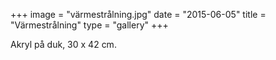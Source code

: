 +++
image = "värmestrålning.jpg"
date = "2015-06-05"
title = "Värmestrålning"
type = "gallery"
+++

Akryl på duk, 30 x 42 cm.

